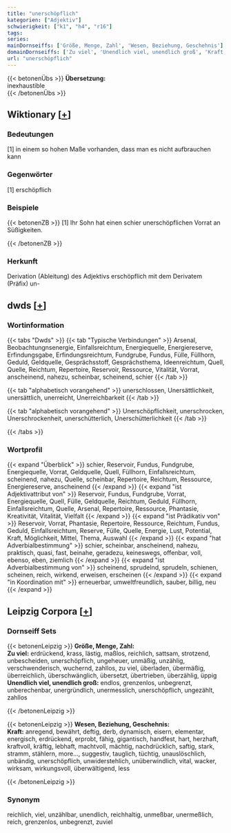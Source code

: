 ```yaml
---
title: "unerschöpflich"
kategorien: ["Adjektiv"]
schwierigkeit: ["k1", "h4", "r16"]
tags:
series:
mainDornseiffs: ['Größe, Menge, Zahl', 'Wesen, Beziehung, Geschehnis']
domainDornseiffs: ['Zu viel', 'Unendlich viel, unendlich groß', 'Kraft']
url: "unerschöpflich"
---
```


{{< betonenÜbs >}}
**Übersetzung:**  
inexhaustible  
{{< /betonenÜbs >}}

## Wiktionary [[+](https://de.wiktionary.org/wiki/unerschöpflich)]

### Bedeutungen
[1] in einem so hohen Maße vorhanden, dass man es nicht aufbrauchen kann  

### Gegenwörter
[1] erschöpflich  

### Beispiele
{{< betonenZB >}}
[1] Ihr Sohn hat einen schier unerschöpflichen Vorrat an Süßigkeiten.  

{{< /betonenZB >}}
### Herkunft
Derivation (Ableitung) des Adjektivs erschöpflich mit dem Derivatem (Präfix) un-  



## dwds [[+](https://www.dwds.de/wb/unerschöpflich)]

### Wortinformation
{{< tabs "Dwds" >}}
{{< tab "Typische Verbindungen" >}}
Arsenal, Beobachtungnsenergie, Einfallsreichtum, Energiequelle, Energiereserve, Erfindungsgabe, Erfindungsreichtum, Fundgrube, Fundus, Fülle, Füllhorn, Geduld, Geldquelle, Gesprächsstoff, Gesprächsthema, Ideenreichtum, Quell, Quelle, Reichtum, Repertoire, Reservoir, Ressource, Vitalität, Vorrat, anscheinend, nahezu, scheinbar, scheinend, schier
{{< /tab >}}

{{< tab "alphabetisch vorangehend" >}}
unerschlossen, Unersättlichkeit, unersättlich, unerreicht, Unerreichbarkeit
{{< /tab >}}

{{< tab "alphabetisch vorangehend" >}}
Unerschöpflichkeit, unerschrocken, Unerschrockenheit, unerschütterlich, Unerschütterlichkeit
{{< /tab >}}

{{< /tabs >}}

### Wortprofil
{{< expand "Überblick" >}} schier, Reservoir, Fundus, Fundgrube, Energiequelle, Vorrat, Geldquelle, Quell, Füllhorn, Einfallsreichtum, scheinend, nahezu, Quelle, scheinbar, Repertoire, Reichtum, Ressource, Energiereserve, anscheinend {{< /expand >}}
{{< expand "ist Adjektivattribut von" >}} Reservoir, Fundus, Fundgrube, Vorrat, Energiequelle, Quell, Fülle, Geldquelle, Reichtum, Geduld, Füllhorn, Einfallsreichtum, Quelle, Arsenal, Repertoire, Ressource, Phantasie, Kreativität, Vitalität, Vielfalt {{< /expand >}}
{{< expand "ist Prädikativ von" >}} Reservoir, Vorrat, Phantasie, Repertoire, Ressource, Reichtum, Fundus, Geduld, Einfallsreichtum, Reserve, Fülle, Quelle, Energie, Lust, Potential, Kraft, Möglichkeit, Mittel, Thema, Auswahl {{< /expand >}}
{{< expand "hat Adverbialbestimmung" >}} schier, scheinbar, anscheinend, nahezu, praktisch, quasi, fast, beinahe, geradezu, keineswegs, offenbar, voll, ebenso, eben, ziemlich {{< /expand >}}
{{< expand "ist Adverbialbestimmung von" >}} scheinend, sprudelnd, sprudeln, schienen, scheinen, reich, wirkend, erweisen, erscheinen {{< /expand >}}
{{< expand "in Koordination mit" >}} erneuerbar, umweltfreundlich, sauber, billig, neu {{< /expand >}}

## Leipzig Corpora [[+](https://corpora.uni-leipzig.de/en/res?word=unerschöpflich&corpusId=deu_newscrawl-public_2018)]

### Dornseiff Sets
{{< betonenLeipzig >}}
**Größe, Menge, Zahl:**  
**Zu viel:** erdrückend, krass, lästig, maßlos, reichlich, sattsam, strotzend, unbescheiden, unerschöpflich, ungeheuer, unmäßig, unzählig, verschwenderisch, wuchernd, zahllos, zu viel, überladen, übermäßig, überreichlich, überschwänglich, übersetzt, übertrieben, überzählig, üppig  
**Unendlich viel, unendlich groß:** endlos, grenzenlos, unbegrenzt, unberechenbar, unergründlich, unermesslich, unerschöpflich, ungezählt, zahllos  

{{< /betonenLeipzig >}}


{{< betonenLeipzig >}}
**Wesen, Beziehung, Geschehnis:**  
**Kraft:** anregend, bewährt, deftig, derb, dynamisch, eisern, elementar, energisch, erdrückend, erprobt, fähig, gigantisch, handfest, hart, herzhaft, kraftvoll, kräftig, lebhaft, machtvoll, mächtig, nachdrücklich, saftig, stark, stramm, stählern, more..., suggestiv, tauglich, tüchtig, unauslöschlich, unbändig, unerschöpflich, unwiderstehlich, unüberwindlich, vital, wacker, wirksam, wirkungsvoll, überwältigend, less  

{{< /betonenLeipzig >}}

### Synonym
reichlich, viel, unzählbar, unendlich, reichhaltig, unmeßbar, unermeßlich, reich, grenzenlos, unbegrenzt, zuviel

